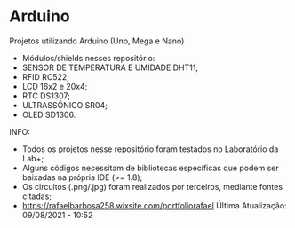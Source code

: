 # Arduino
Projetos utilizando Arduino (Uno, Mega e Nano)
- Módulos/shields nesses repositório:
- SENSOR DE TEMPERATURA E UMIDADE DHT11;
- RFID RC522;
- LCD 16x2 e 20x4;
- RTC DS1307;
- ULTRASSÔNICO SR04;
- OLED SD1306.

INFO:
- Todos os projetos nesse repositório foram testados no Laboratório da Lab+;
- Alguns códigos necessitam de bibliotecas específicas que podem ser baixadas na própria IDE (>= 1.8);
- Os circuitos (.png/.jpg) foram realizados por terceiros, mediante fontes citadas;
- https://rafaelbarbosa258.wixsite.com/portfoliorafael
Última Atualização: 09/08/2021 - 10:52
